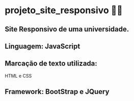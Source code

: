 # projeto_site_responsivo 	:technologist:

<h2>Site Responsivo de uma universidade.
  
 <h2>Linguagem:
  JavaScript
  
  <h2> Marcação de texto utilizada:</h2>
  HTML e CSS
      
  <h2> Framework:
 BootStrap e JQuery
